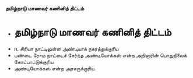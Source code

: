 **தமிழ்நாடு மாணவர் கணினித் திட்டம்**
- # தமிழ்நாடு மாணவர் கணினித் திட்டம்
- n. சிரியா நாட்டிலுள்ள அண்டியாக் நகரத்துக்குரிய
- பண்டை ரோம நாட்டைச் சேர்ந்த அண்டியோக்கஸ் என்ற அறிஞரின் பொதுநிலைக் கோட்பாட்டுக்குரிய
- அண்டியோக்கஸ் என்ற அரசருக்குரிய.

